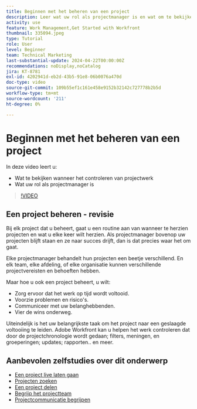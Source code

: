 ```yaml
---
title: Beginnen met het beheren van een project
description: Leer wat uw rol als projectmanager is en wat om te bekijken wanneer het controleren van projectwerk.
activity: use
feature: Work Management,Get Started with Workfront
thumbnail: 335094.jpeg
type: Tutorial
role: User
level: Beginner
team: Technical Marketing
last-substantial-update: 2024-04-22T00:00:00Z
recommendations: noDisplay,noCatalog
jira: KT-8781
exl-id: 4202941d-eb2d-43b5-91e8-06b0076a470d
doc-type: video
source-git-commit: 109b55ef1c161e458e9152b32142c727778b2b5d
workflow-type: tm+mt
source-wordcount: '211'
ht-degree: 0%

---
```


# Beginnen met het beheren van een project

In deze video leert u:

* Wat te bekijken wanneer het controleren van projectwerk
* Wat uw rol als projectmanager is

>[!VIDEO](https://video.tv.adobe.com/v/335094/?quality=12&learn=on)

## Een project beheren - revisie

Bij elk project dat u beheert, gaat u een routine aan van wanneer te herzien projecten en wat u elke keer wilt herzien. Als projectmanager bovenop uw projecten blijft staan en ze naar succes drijft, dan is dat precies waar het om gaat.

Elke projectmanager behandelt hun projecten een beetje verschillend. En elk team, elke afdeling, of elke organisatie kunnen verschillende projectvereisten en behoeften hebben.

Maar hoe u ook een project beheert, u wilt:

* Zorg ervoor dat het werk op tijd wordt voltooid.
* Voorzie problemen en risico&#39;s.
* Communiceer met uw belanghebbenden.
* Vier de wins onderweg.

Uiteindelijk is het uw belangrijkste taak om het project naar een geslaagde voltooiing te leiden. Adobe Workfront kan u helpen het werk controleren dat door de projectchronologie wordt gedaan; filters, meningen, en groeperingen; updates; rapporten.. en meer.

<!---
learn more urls
3 universal principles of project management
What is a project manager?
Project management knowledge areas
9 best practices for effective project management
10 work management problems and how to solve them
--->

## Aanbevolen zelfstudies over dit onderwerp

* [Een project live laten gaan](https://experienceleague.adobe.com/en/docs/workfront-learn/tutorials-workfront/manage-work/projects/take-a-project-live.md)
* [Projecten zoeken](https://experienceleague.adobe.com/en/docs/workfront-learn/tutorials-workfront/manage-work/projects/find-projects.md)
* [Een project delen](https://experienceleague.adobe.com/en/docs/workfront-learn/tutorials-workfront/manage-work/projects/share-a-project.md)
* [Begrijp het projectteam](https://experienceleague.adobe.com/en/docs/workfront-learn/tutorials-workfront/manage-work/projects/understand-the-project-team.md)
* [Projectcommunicatie begrijpen](https://experienceleague.adobe.com/en/docs/workfront-learn/tutorials-workfront/manage-work/projects/understand-project-communication.md)
